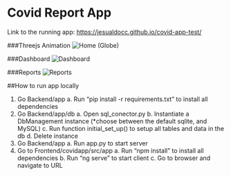 # Covid Report App

Link to the running app: https://jesualdocc.github.io/covid-app-test/

###Threejs Animation
![Home (Globe)](https://user-images.githubusercontent.com/46726672/106687404-48b9e780-6589-11eb-87fd-0d03337d4504.jpg)

###Dashboard
![Dashboard](https://user-images.githubusercontent.com/46726672/106687496-72730e80-6589-11eb-9265-ccf1c2ebf2f2.jpg)

###Reports
![Reports](https://user-images.githubusercontent.com/46726672/106687508-7868ef80-6589-11eb-8944-3b7887711fa3.jpg)

##How to run app locally

1) Go Backend/app
a. Run “pip install -r requirements.txt” to install all dependencies
2) Go Backend/app/db
a. Open sql_conector.py
b. Instantiate a DbManagement instance (*choose between the default sqlite, and MySQL)
c. Run function initial_set_up() to setup all tables and data in the db
d. Delete instance
3) Go Backend/app
a. Run app.py to start server
4) Go to Frontend/covidapp/src/app
a. Run “npm install” to install all dependencies
b. Run “ng serve” to start client
c. Go to browser and navigate to URL
